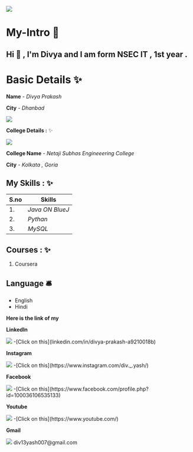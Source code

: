 ![](https://github.com/divGGyash/div_GG_yash/blob/main/ezgif.com-gif-maker.gif)

# My-Intro 🔭
##  Hi 👋 , I'm Divya and I am form NSEC IT  , 1st year .

# Basic Details ✨

 **Name** - *Divya Prakash*
 
 
 **City** - *Dhanbad*
 
 <img src="https://img.icons8.com/nolan/96/skyscrapers.png"/>
 
 
 **College Details :** ✨
 
 <img src="https://img.icons8.com/nolan/96/student-male.png"/>
 

 **College Name** - *Netaji Subhas Engineeering College*

**City** - *Kolkata , Goria*
 
 ## **My Skills :** ✨
 | S.no | Skills|
 |---|---|
 |1.| *Java ON BlueJ* |
 |2.| *Pythan* | 
 |3.| *MySQL* |
 
 
 ## **Courses :** ✨
 1. Coursera
 
 ## **Language** 🛎️
 - English
 - Hindi


**Here is the link of my** 

**LinkedIn**

<img src="https://img.icons8.com/doodle/48/000000/linkedin--v2.png"/>
-[Click on this](linkedin.com/in/divya-prakash-a9210018b)
 
 **Instagram**
 
 <img src="https://img.icons8.com/color/48/000000/instagram-new--v2.png"/>
 -[Click on this](https://www.instagram.com/div._.yash/)

**Facebook**

<img src="https://img.icons8.com/doodle/48/000000/facebook-new.png"/>
-[Click on this](https://www.facebook.com/profile.php?id=100036106535133)


**Youtube**

<img src="https://img.icons8.com/doodle/48/000000/youtube-play--v1.png"/>
-[Click on this](https://www.youtube.com/)


**Gmail**

<img src="https://img.icons8.com/doodle/48/000000/gmail-new.png"/>
div13yash007@gmail.com
